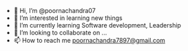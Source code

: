 - 👋 Hi, I’m @poornachandra07
- 👀 I’m interested in learning new things
- 🌱 I’m currently learning Software development, Leadership
- 💞️ I’m looking to collaborate on ...
- 📫 How to reach me poornachandra7897@gmail.com

<!---
poornachandra07/poornachandra07 is a ✨ special ✨ repository because its `README.md` (this file) appears on your GitHub profile.
You can click the Preview link to take a look at your changes.
--->
